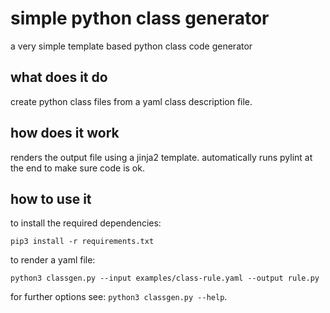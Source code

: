 # simple python class generator
a very simple template based python class code generator

## what does it do
create python class files from a yaml class description file.

## how does it work
renders the output file using a jinja2 template. automatically runs pylint at the end to make sure code is ok.

## how to use it
to install the required dependencies:
```
pip3 install -r requirements.txt
```

to render a yaml file:
```
python3 classgen.py --input examples/class-rule.yaml --output rule.py
```

for further options see: `python3 classgen.py --help`.
